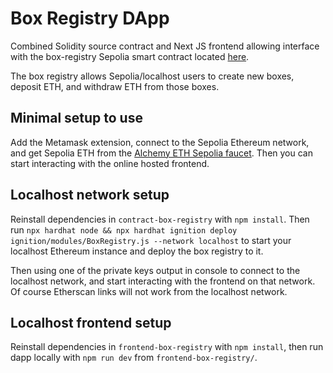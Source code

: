 # Box Registry DApp

Combined Solidity source contract and Next JS frontend allowing interface with the box-registry Sepolia smart contract located [here](https://sepolia.etherscan.io/address/0x892dC5A07F80bAB62Ed2c3B7E53f16e8a497810a).

The box registry allows Sepolia/localhost users to create new boxes, deposit ETH, and withdraw ETH from those boxes.

## Minimal setup to use
Add the Metamask extension, connect to the Sepolia Ethereum network, and get Sepolia ETH from the [Alchemy ETH Sepolia faucet](https://www.alchemy.com/faucets/ethereum-sepolia). Then you can start interacting with the online hosted frontend.

## Localhost network setup
Reinstall dependencies in `contract-box-registry` with `npm install`. Then run `npx hardhat node && npx hardhat ignition deploy ignition/modules/BoxRegistry.js --network localhost` to start your localhost Ethereum instance and deploy the box registry to it.

Then using one of the private keys output in console to connect to the localhost network, and start interacting with the frontend on that network. Of course Etherscan links will not work from the localhost network.

## Localhost frontend setup
Reinstall dependencies in `frontend-box-registry` with `npm install`, then run dapp locally with `npm run dev` from `frontend-box-registry/`.
